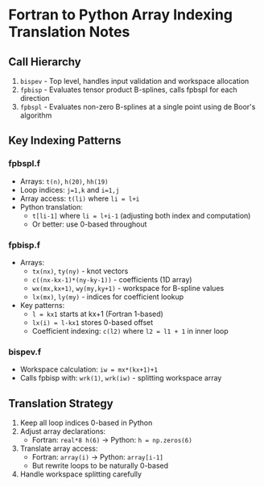 # Fortran to Python Array Indexing Translation Notes

## Call Hierarchy
1. `bispev` - Top level, handles input validation and workspace allocation
2. `fpbisp` - Evaluates tensor product B-splines, calls fpbspl for each direction  
3. `fpbspl` - Evaluates non-zero B-splines at a single point using de Boor's algorithm

## Key Indexing Patterns

### fpbspl.f
- Arrays: `t(n)`, `h(20)`, `hh(19)`
- Loop indices: `j=1,k` and `i=1,j`
- Array access: `t(li)` where `li = l+i`
- Python translation: 
  - `t[li-1]` where `li = l+i-1` (adjusting both index and computation)
  - Or better: use 0-based throughout

### fpbisp.f
- Arrays:
  - `tx(nx)`, `ty(ny)` - knot vectors
  - `c((nx-kx-1)*(ny-ky-1))` - coefficients (1D array)
  - `wx(mx,kx+1)`, `wy(my,ky+1)` - workspace for B-spline values
  - `lx(mx)`, `ly(my)` - indices for coefficient lookup
- Key patterns:
  - `l = kx1` starts at kx+1 (Fortran 1-based)
  - `lx(i) = l-kx1` stores 0-based offset
  - Coefficient indexing: `c(l2)` where `l2 = l1 + 1` in inner loop
  
### bispev.f  
- Workspace calculation: `iw = mx*(kx+1)+1`
- Calls fpbisp with: `wrk(1)`, `wrk(iw)` - splitting workspace array

## Translation Strategy

1. Keep all loop indices 0-based in Python
2. Adjust array declarations:
   - Fortran: `real*8 h(6)` → Python: `h = np.zeros(6)`
3. Translate array access:
   - Fortran: `array(i)` → Python: `array[i-1]`
   - But rewrite loops to be naturally 0-based
4. Handle workspace splitting carefully